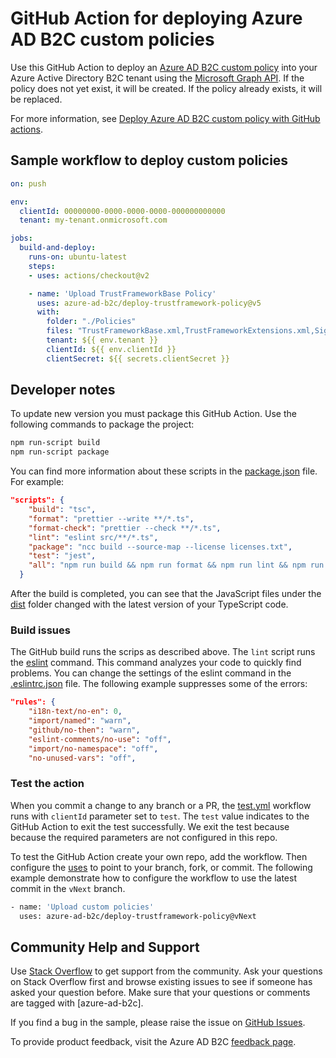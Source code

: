 # GitHub Action for deploying Azure AD B2C custom policies

Use this GitHub Action to deploy an [Azure AD B2C custom policy](https://docs.microsoft.com/azure/active-directory-b2c/custom-policy-overview) into your Azure Active Directory B2C tenant using the [Microsoft Graph API](https://docs.microsoft.com/graph/api/resources/trustframeworkpolicy?view=graph-rest-beta). If the policy does not yet exist, it will be created. If the policy already exists, it will be replaced.

For more information, see [Deploy Azure AD B2C custom policy with GitHub actions](https://docs.microsoft.com/azure/active-directory-b2c/deploy-custom-policies-github-action).

## Sample workflow to deploy custom policies

```yaml
on: push

env:
  clientId: 00000000-0000-0000-0000-000000000000
  tenant: my-tenant.onmicrosoft.com

jobs:
  build-and-deploy:
    runs-on: ubuntu-latest
    steps:
    - uses: actions/checkout@v2

    - name: 'Upload TrustFrameworkBase Policy'
      uses: azure-ad-b2c/deploy-trustframework-policy@v5
      with:
        folder: "./Policies"
        files: "TrustFrameworkBase.xml,TrustFrameworkExtensions.xml,SignUpOrSignin.xml"
        tenant: ${{ env.tenant }}
        clientId: ${{ env.clientId }}
        clientSecret: ${{ secrets.clientSecret }}
```

## Developer notes

To update new version you must package this GitHub Action. Use the following commands to package the project:

```bash
npm run-script build  
npm run-script package
```

You can find more information about these scripts in the [package.json](package.json) file. For example:

```json
"scripts": {
    "build": "tsc",
    "format": "prettier --write **/*.ts",
    "format-check": "prettier --check **/*.ts",
    "lint": "eslint src/**/*.ts",
    "package": "ncc build --source-map --license licenses.txt",
    "test": "jest",
    "all": "npm run build && npm run format && npm run lint && npm run package && npm test"
  }
```

After the build is completed, you can see that the JavaScript files under the [dist](dist) folder changed with the latest version of your TypeScript code.

### Build issues

The GitHub build runs the scrips as described above. The `lint` script runs the  [eslint](https://eslint.org/) command. This command analyzes your code to quickly find problems. You can change the settings of the eslint command in the [.eslintrc.json](.eslintrc.json) file. The following example suppresses some of the errors:

```json
"rules": {
    "i18n-text/no-en": 0,
    "import/named": "warn",
    "github/no-then": "warn",
    "eslint-comments/no-use": "off",
    "import/no-namespace": "off",
    "no-unused-vars": "off",
```

### Test the action

When you commit a change to any branch or a PR, the [test.yml](.github/workflows/test.yml) workflow runs with `clientId` parameter set to `test`. The `test` value indicates to the GitHub Action to exit the test successfully. We exit the test because because the  required parameters are not configured in this repo.

To test the GitHub Action create your own repo, add the workflow. Then configure the [uses](https://docs.github.com/en/actions/using-workflows/workflow-syntax-for-github-actions#jobsjob_idstepsuses) to point to your branch, fork, or commit. The following example demonstrate how to configure the workflow to use the latest commit in the `vNext` branch.

```bash
- name: 'Upload custom policies'
  uses: azure-ad-b2c/deploy-trustframework-policy@vNext
```

## Community Help and Support

Use [Stack Overflow](https://stackoverflow.com/questions/tagged/azure-ad-b2c) to get support from the community. Ask your questions on Stack Overflow first and browse existing issues to see if someone has asked your question before. Make sure that your questions or comments are tagged with [azure-ad-b2c].

If you find a bug in the sample, please raise the issue on [GitHub Issues](https://github.com/azure-ad-b2c/deploy-trustframework-policy/issues).

To provide product feedback, visit the Azure AD B2C [feedback page](https://feedback.azure.com/forums/169401-azure-active-directory?category_id=160596).
